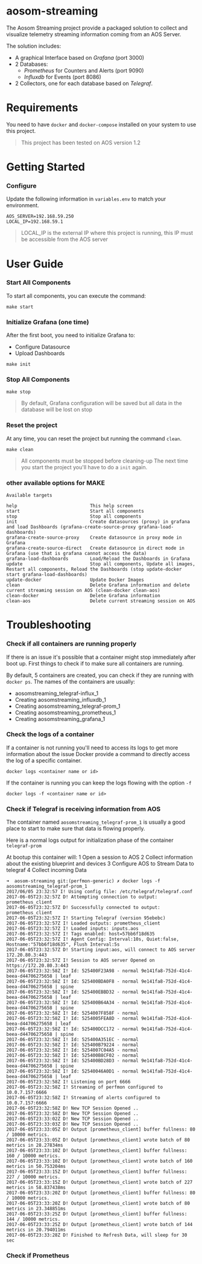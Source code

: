 # aosom-streaming

The Aosom Streaming project provide a packaged solution to collect and visualize
telemetry streaming information coming from an AOS Server.

The solution includes:
- A graphical Interface based on *Grafana* (port 3000)
- 2 Databases:
  - *Prometheus* for Counters and Alerts (port 9090)
  - *Influxdb* for Events (port 8086)
- 2 Collectors, one for each database based on *Telegraf*.

# Requirements

You need to have `docker` and `docker-compose` installed on your system to use this project.

> This project has been tested on AOS version 1.2

# Getting Started
### Configure

Update the following information in `variables.env` to match your environment.
```
AOS_SERVER=192.168.59.250
LOCAL_IP=192.168.59.1
```

> LOCAL_IP is the external IP where this project is running, this IP must be accessible from the AOS server

# User Guide

### Start All Components

To start all components, you can execute the command:
```
make start
```

### Initialize Grafana (one time)

After the first boot, you need to initialize Grafana to:
- Configure Datasource
- Upload Dashboards

```
make init
```

### Stop All Components

```
make stop
```
> By default, Grafana configuration will be saved but all data in the database will be lost on stop


### Reset the project

At any time, you can reset the project but running the command `clean`.

```
make clean
```
> All components must be stopped before cleaning-up
> The next time you start the project you'll have to do a `init` again.

### other available options for MAKE
```
Available targets

help                           This help screen
start                          Start all components
stop                           Stop all components
init                           Create datasources (proxy) in grafana and load Dashboards (grafana-create-source-proxy grafana-load-dashboards)
grafana-create-source-proxy    Create datasource in proxy mode in Grafana
grafana-create-source-direct   Create datasource in direct mode in Grafana (use that is grafana cannot access the data)
grafana-load-dashboards        Load/Reload the Dashboards in Grafana
update                         Stop all components, Update all images, Restart all components, Reload the Dashboards (stop update-docker start grafana-load-dashboards)
update-docker                  Update Docker Images
clean                          Delete Grafana information and delete current streaming session on AOS (clean-docker clean-aos)
clean-docker                   Delete Grafana information
clean-aos                      Delete current streaming session on AOS
```

# Troubleshooting

### Check if all containers are running properly

If there is an issue it's possible that a container might stop immediately after boot up. First things to check if to make sure all containers are running.  

By default, 5 containers are created, you can check if they are running with `docker ps`.
The names of the containers are usually:
- aosomstreaming_telegraf-influx_1
- Creating aosomstreaming_influxdb_1
- Creating aosomstreaming_telegraf-prom_1
- Creating aosomstreaming_prometheus_1
- Creating aosomstreaming_grafana_1

### Check the logs of a container

If a container is not running you'll need to access its logs to get more information about the issue
Docker provide a command to directly access the log of a specific container.
```
docker logs <container name or id>
```

If the container is running you can keep the logs flowing with the option `-f`
```
docker logs -f <container name or id>
```

### Check if Telegraf is receiving information from AOS

The container named `aosomstreaming_telegraf-prom_1` is usually a good place to start to make sure
that data is flowing properly.

Here is a normal logs output for initialization phase of the container `telegraf-prom`

At bootup this container will:
1 Open a session to AOS
2 Collect information about the existing blueprint and devices
3 Configure AOS to Stream Data to telegraf
4 Collect incoming Data
```
➜  aosom-streaming git:(perfmon-generic) ✗ docker logs -f aosomstreaming_telegraf-prom_1
2017/06/05 23:32:57 I! Using config file: /etc/telegraf/telegraf.conf
2017-06-05T23:32:57Z D! Attempting connection to output: prometheus_client
2017-06-05T23:32:57Z D! Successfully connected to output: prometheus_client
2017-06-05T23:32:57Z I! Starting Telegraf (version 95ebebc)
2017-06-05T23:32:57Z I! Loaded outputs: prometheus_client
2017-06-05T23:32:57Z I! Loaded inputs: inputs.aos
2017-06-05T23:32:57Z I! Tags enabled: host=57bb6f18d635
2017-06-05T23:32:57Z I! Agent Config: Interval:10s, Quiet:false, Hostname:"57bb6f18d635", Flush Interval:5s
2017-06-05T23:32:57Z D! Starting input:aos, will connect to AOS server 172.20.80.3:443
2017-06-05T23:32:57Z I! Session to AOS server Opened on https://172.20.80.3:443
2017-06-05T23:32:58Z I! Id: 525400F23A98 - normal 9e141fa8-752d-41c4-beea-d44706275658 | leaf
2017-06-05T23:32:58Z I! Id: 525400BDA0F8 - normal 9e141fa8-752d-41c4-beea-d44706275658 | spine
2017-06-05T23:32:58Z I! Id: 525400EBBD32 - normal 9e141fa8-752d-41c4-beea-d44706275658 | leaf
2017-06-05T23:32:58Z I! Id: 525400B64A34 - normal 9e141fa8-752d-41c4-beea-d44706275658 | spine
2017-06-05T23:32:58Z I! Id: 5254007F858F - normal
2017-06-05T23:32:58Z I! Id: 5254005FEA8D - normal 9e141fa8-752d-41c4-beea-d44706275658 | leaf
2017-06-05T23:32:58Z I! Id: 525400DCC172 - normal 9e141fa8-752d-41c4-beea-d44706275658 | spine
2017-06-05T23:32:58Z I! Id: 525400A351EC - normal
2017-06-05T23:32:58Z I! Id: 525400B79224 - normal
2017-06-05T23:32:58Z I! Id: 5254007C04A5 - normal
2017-06-05T23:32:58Z I! Id: 525400B8CF02 - normal
2017-06-05T23:32:58Z I! Id: 525400BD28D3 - normal 9e141fa8-752d-41c4-beea-d44706275658 | spine
2017-06-05T23:32:58Z I! Id: 52540046A0D1 - normal 9e141fa8-752d-41c4-beea-d44706275658 | leaf
2017-06-05T23:32:58Z I! Listening on port 6666
2017-06-05T23:32:58Z I! Streaming of perfmon configured to 10.0.7.157:6666
2017-06-05T23:32:58Z I! Streaming of alerts configured to 10.0.7.157:6666
2017-06-05T23:32:58Z D! New TCP Session Opened ..
2017-06-05T23:32:58Z D! New TCP Session Opened ..
2017-06-05T23:33:02Z D! New TCP Session Opened ..
2017-06-05T23:33:03Z D! New TCP Session Opened ..
2017-06-05T23:33:05Z D! Output [prometheus_client] buffer fullness: 80 / 10000 metrics.
2017-06-05T23:33:05Z D! Output [prometheus_client] wrote batch of 80 metrics in 28.27834ms
2017-06-05T23:33:10Z D! Output [prometheus_client] buffer fullness: 160 / 10000 metrics.
2017-06-05T23:33:10Z D! Output [prometheus_client] wrote batch of 160 metrics in 50.753204ms
2017-06-05T23:33:15Z D! Output [prometheus_client] buffer fullness: 227 / 10000 metrics.
2017-06-05T23:33:15Z D! Output [prometheus_client] wrote batch of 227 metrics in 58.837438ms
2017-06-05T23:33:20Z D! Output [prometheus_client] buffer fullness: 80 / 10000 metrics.
2017-06-05T23:33:20Z D! Output [prometheus_client] wrote batch of 80 metrics in 23.348851ms
2017-06-05T23:33:25Z D! Output [prometheus_client] buffer fullness: 144 / 10000 metrics.
2017-06-05T23:33:25Z D! Output [prometheus_client] wrote batch of 144 metrics in 20.794011ms
2017-06-05T23:33:28Z D! Finished to Refresh Data, will sleep for 30 sec
```

### Check if Prometheus
